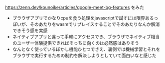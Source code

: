 https://zenn.dev/kounoike/articles/google-meet-bg-features をみた

- ブラウザアプリでかなりcpuを食う処理をjavascriptで試すには限界あるっぽいが、そのあたりをwasmでリプレイスすることでそのあたりなんか解消できそう感を実感
- ネイティブアプリと違って手軽にアクセスでき、ブラウザでネイティブ相当のユーザー体験提供できればそっちに向くのは必然感はありそう
- なんとなく使っているぼかし機能ひとつでさえ、裏側では機械学習とそれをブラウザで実行するための制約を解決しようとしていて面白いなと感じた
